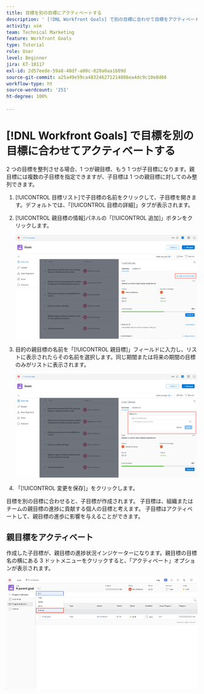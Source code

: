 ```yaml
---
title: 目標を別の目標にアクティベートする
description: ' [!DNL Workfront Goals] で別の目標に合わせて目標をアクティベートする方法を学びます。'
activity: use
team: Technical Marketing
feature: Workfront Goals
type: Tutorial
role: User
level: Beginner
jira: KT-10117
exl-id: 2d57eede-59a8-48df-a00c-820a0aa1609d
source-git-commit: a25a49e59ca483246271214886ea4dc9c10e8d66
workflow-type: ht
source-wordcount: '251'
ht-degree: 100%

---
```


# [!DNL Workfront Goals] で目標を別の目標に合わせてアクティベートする

2 つの目標を整列させる場合、1 つが親目標、もう 1 つが子目標になります。親目標には複数の子目標を指定できますが、子目標は 1 つの親目標に対してのみ整列できます。

1. [!UICONTROL 目標リスト]で子目標の名前をクリックして、子目標を開きます。デフォルトでは、「[!UICONTROL 目標の詳細]」タブが表示されます。
1. [!UICONTROL 親目標の情報]パネルの「[!UICONTROL 追加]」ボタンをクリックします。

   ![「[!UICONTROL 目標の詳細]」タブのスクリーンショット](assets/06-workfront-goals-align-goals.png)

1. 目的の親目標の名前を「[!UICONTROL 親目標]」フィールドに入力し、リストに表示されたらその名前を選択します。同じ期間または将来の期間の目標のみがリストに表示されます。

   ![[!UICONTROL 親目標の情報]パネルを表示している[!UICONTROL 目標の詳細]パネルのスクリーンショット](assets/07-workfront-goals-align-to.png)

1. 「[!UICONTROL 変更を保存]」をクリックします。

目標を別の目標に合わせると、子目標が作成されます。 子目標は、組織またはチームの親目標の進捗に貢献する個人の目標と考えます。 子目標はアクティベートして、親目標の進歩に影響を与えることができます。

## 親目標をアクティベート

作成した子目標が、親目標の進捗状況インジケーターになります。親目標の目標名の横にある 3 ドットメニューをクリックすると、「アクティベート」オプションが表示されます。

![親目標をアクティベートする方法を示すスクリーンショット。](assets/activate-the-parent-goal.png)

